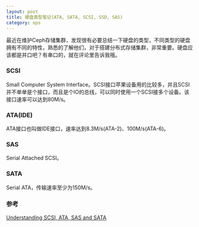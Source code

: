 ```yaml
---
layout: post
title: 硬盘类型笔记(ATA, SATA, SCSI, SSD, SAS)
category: ops
---
```

最近在维护Ceph存储集群，发现很有必要总结一下硬盘的类型，不同类型的硬盘拥有不同的特性，熟悉的了解他们，对于搭建分布式存储集群，非常重要。硬盘应该都是并口吧？有串口的，就在评论里告诉我哦。

### SCSI
Small Computer System Interface。SCSI接口苹果设备用的比较多，并且SCSI并不单单是个接口，而且是个IO的总线，可以同时使用一个SCSI接多个设备。该接口速率可以达到80M/s。

### ATA(IDE)
ATA接口也叫做IDE接口，速率达到8.3M/s(ATA-2)、100M/s(ATA-6)。

### SAS
Serial Attached SCSI。

### SATA
Serial ATA，传输速率至少为150M/s。


### 参考
[Understanding SCSI, ATA, SAS and SATA](http://www.webopedia.com/DidYouKnow/Computer_Science/sas_sata.asp)
